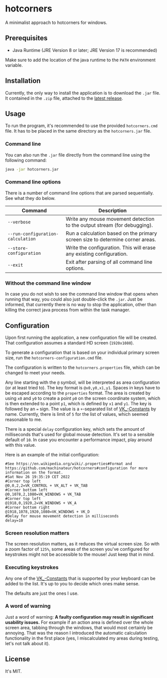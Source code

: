 # hotcorners

A minimalist approach to hotcorners for windows.

## Prerequisites

- Java Runtime (JRE Version 8 or later; JRE Version 17 is recommended)

Make sure to add the location of the java runtime to the `PATH` environment variable.

## Installation

Currently, the only way to install the application is to download the `.jar` file. It contained in the `.zip` file,
attached to the [latest release](https://github.com/machinateur/hotcorners/releases/latest).

## Usage

To run the program, it's recommended to use the provided `hotcorners.cmd` file. It has to be placed in the same
directory as the `hotcorners.jar` file.

### Command line

You can also run the `.jar` file directly from the command line using the following command:

```cmd
java -jar hotcorners.jar
```

### Command line options

There is a number of command line options that are parsed sequentially. See what they do below.

| Command                           | Description                                                                   |
|-----------------------------------|-------------------------------------------------------------------------------|
| `--verbose`                       | Write any mouse movement detection to the output stream (for debugging).      |
| `--run-configuration-calculation` | Run a calculation based on the primary screen size to determine corner areas. |
| `--store-configuration`           | Write the configuration. This will erase any existing configuration.          |
| `--exit`                          | Exit after parsing of all command line options.                               |

### Without the command line window

In case you do not wish to see the command line window that opens when running that way, you could also just
double-click the `.jar`. Just be informed, that currently there is no way to stop the application, other than killing
the correct java process from within the task manager.

## Configuration

Upon first running the application, a new configuration file will be created. That configuration assumes a standard HD
screen (`1920x1080`).

To generate a configuration that is based on your individual primary screen size, run the `hotcorners-configuration.cmd`
file.

The configuration is written to the `hotcorners.properties` file, which can be changed to meet your needs.

Any line starting with the `@` symbol, will be interpreted as area configuration (or at least tried to). The key format
is `@x0,y0,x1,y1`. Spaces in keys have to be escaped according to the `properties` format. The area is created by
using `x0` and `y0` to create a point `p0` on the screen coordinate system, which is then extended to a point `p1`,
which is defined by `x1` and `y1`. The key is followed by an `=` sign. The value is a `+`-separated list
of [VK_-Constants](https://docs.oracle.com/javase/7/docs/api/java/awt/event/KeyEvent.html#field_summary) by name.
Currently, there is limit of `5` for the list of values, which seemed reasonable to me.

There is a special `delay` configuration key, which sets the amount of milliseconds that's used for global mouse
detection. It's set to a sensible default of `10`. In case you encounter a performance impact, play around with this
value.

Here is an example of the initial configuration:

```properties
#See https://en.wikipedia.org/wiki/.properties#Format and https://github.com/machinateur/hotcorners#configuration for more information on the format.
#Sat Nov 26 19:35:19 CET 2022
#Corner top left
@0,0,2,2=VK_CONTROL + VK_ALT + VK_TAB
#Corner bottom left
@0,1078,2,1080=VK_WINDOWS + VK_TAB
#Corner top left
@1918,0,1920,2=VK_WINDOWS + VK_A
#Corner bottom right
@1918,1078,1920,1080=VK_WINDOWS + VK_D
#Delay for mouse movement detection in milliseconds
delay=10

```

### Screen resolution matters

The screen resolution matters, as it reduces the virtual screen size. So with a zoom factor of `125%`, some areas of the
screen you've configured for keystrokes might not be accessible to the mouse! Just keep that in mind.

### Executing keystrokes

Any one of the [VK_-Constants](https://docs.oracle.com/javase/7/docs/api/java/awt/event/KeyEvent.html#field_summary)
that is supported by your keyboard can be added to the list. It's up to you to decide which ones make sense.

The defaults are just the ones I use.

### A word of warning

Just a word of warning: **A faulty configuration may result in significant usability issues.** For example if an action
area is defined over the whole screen area, tabbing through the windows, that would most certainly be annoying. That
was the reason I introduced the automatic calculation functionality in the first place (yes, I miscalculated my areas
during testing, let's not talk about it).

## License

It's MIT.
